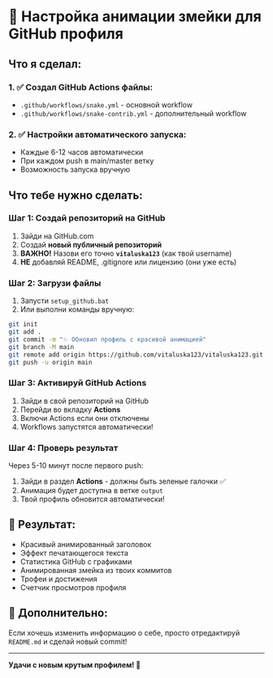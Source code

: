 # 🐍 Настройка анимации змейки для GitHub профиля

## Что я сделал:

### 1. ✅ Создал GitHub Actions файлы:
- `.github/workflows/snake.yml` - основной workflow
- `.github/workflows/snake-contrib.yml` - дополнительный workflow

### 2. ✅ Настройки автоматического запуска:
- Каждые 6-12 часов автоматически
- При каждом push в main/master ветку
- Возможность запуска вручную


## Что тебе нужно сделать:

### Шаг 1: Создай репозиторий на GitHub
1. Зайди на GitHub.com
2. Создай **новый публичный репозиторий**
3. **ВАЖНО!** Назови его точно **`vitaluska123`** (как твой username)
4. **НЕ** добавляй README, .gitignore или лицензию (они уже есть)

### Шаг 2: Загрузи файлы
1. Запусти `setup_github.bat` 
2. Или выполни команды вручную:
```bash
git init
git add .
git commit -m "✨ Обновил профиль с красивой анимацией"
git branch -M main
git remote add origin https://github.com/vitaluska123/vitaluska123.git
git push -u origin main
```

### Шаг 3: Активируй GitHub Actions
1. Зайди в свой репозиторий на GitHub
2. Перейди во вкладку **Actions**
3. Включи Actions если они отключены
4. Workflows запустятся автоматически!

### Шаг 4: Проверь результат
Через 5-10 минут после первого push:
1. Зайди в раздел **Actions** - должны быть зеленые галочки ✅
2. Анимация будет доступна в ветке `output`
3. Твой профиль обновится автоматически!

## 🎉 Результат:
- Красивый анимированный заголовок
- Эффект печатающегося текста
- Статистика GitHub с графиками
- Анимированная змейка из твоих коммитов
- Трофеи и достижения
- Счетчик просмотров профиля

## 🔧 Дополнительно:
Если хочешь изменить информацию о себе, просто отредактируй `README.md` и сделай новый commit!

---
**Удачи с новым крутым профилем! 🚀**
